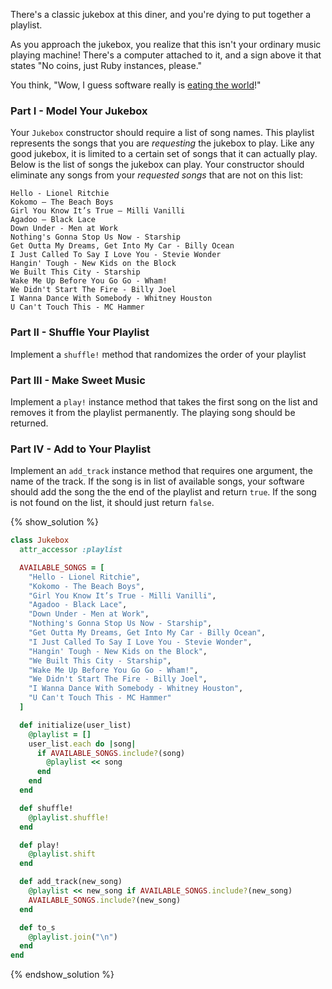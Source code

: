 There's a classic jukebox at this diner, and you're dying to put together a
playlist.

As you approach the jukebox, you realize that this isn't your ordinary music playing machine!
There's a computer attached to it, and a sign above it that states "No coins,
just Ruby instances, please."

You think, "Wow, I guess software really is [eating the
world][eating-the-world]!"

### Part I - Model Your Jukebox

Your `Jukebox` constructor should require a list of song names. This playlist
represents the songs that you are _requesting_ the jukebox to play. Like any good jukebox,
it is limited to a certain set of songs that it can actually play. Below is the
list of songs the jukebox can play. Your constructor should eliminate any
songs from your _requested songs_ that are not on this list:

```no-highlight
Hello - Lionel Ritchie
Kokomo – The Beach Boys
Girl You Know It’s True – Milli Vanilli
Agadoo – Black Lace
Down Under - Men at Work
Nothing's Gonna Stop Us Now - Starship
Get Outta My Dreams, Get Into My Car - Billy Ocean
I Just Called To Say I Love You - Stevie Wonder
Hangin' Tough - New Kids on the Block
We Built This City - Starship
Wake Me Up Before You Go Go - Wham!
We Didn't Start The Fire - Billy Joel
I Wanna Dance With Somebody - Whitney Houston
U Can't Touch This - MC Hammer
```

### Part II - Shuffle Your Playlist

Implement a `shuffle!` method that randomizes the order of your playlist

### Part III - Make Sweet Music

Implement a `play!` instance method that takes the first song on the list and removes it
from the playlist permanently. The playing song should be returned.

### Part IV - Add to Your Playlist

Implement an `add_track` instance method that requires one argument, the name of
the track. If the song is in list of available songs, your software should add
the song the the end of the playlist and return `true`. If the song is not found on
the list, it should just return `false`.

[eating-the-world]: http://www.wsj.com/articles/SB10001424053111903480904576512250915629460


{% show_solution %}
```ruby
class Jukebox
  attr_accessor :playlist

  AVAILABLE_SONGS = [
    "Hello - Lionel Ritchie",
    "Kokomo - The Beach Boys",
    "Girl You Know It’s True - Milli Vanilli",
    "Agadoo - Black Lace",
    "Down Under - Men at Work",
    "Nothing's Gonna Stop Us Now - Starship",
    "Get Outta My Dreams, Get Into My Car - Billy Ocean",
    "I Just Called To Say I Love You - Stevie Wonder",
    "Hangin' Tough - New Kids on the Block",
    "We Built This City - Starship",
    "Wake Me Up Before You Go Go - Wham!",
    "We Didn't Start The Fire - Billy Joel",
    "I Wanna Dance With Somebody - Whitney Houston",
    "U Can't Touch This - MC Hammer"
  ]

  def initialize(user_list)
    @playlist = []
    user_list.each do |song|
      if AVAILABLE_SONGS.include?(song)
        @playlist << song
      end
    end
  end

  def shuffle!
    @playlist.shuffle!
  end

  def play!
    @playlist.shift
  end

  def add_track(new_song)
    @playlist << new_song if AVAILABLE_SONGS.include?(new_song)
    AVAILABLE_SONGS.include?(new_song)
  end

  def to_s
    @playlist.join("\n")
  end
end
```
{% endshow_solution %}
